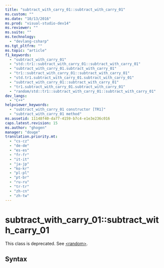 ```yaml
---
title: "subtract_with_carry_01::subtract_with_carry_01"
ms.custom: ""
ms.date: "10/13/2016"
ms.prod: "visual-studio-dev14"
ms.reviewer: ""
ms.suite: ""
ms.technology: 
  - "devlang-csharp"
ms.tgt_pltfrm: ""
ms.topic: "article"
f1_keywords: 
  - "subtract_with_carry_01"
  - "std::tr1::subtract_with_carry_01::subtract_with_carry_01"
  - "subtract_with_carry_01.subtract_with_carry_01"
  - "tr1::subtract_with_carry_01::subtract_with_carry_01"
  - "std.tr1.subtract_with_carry_01.subtract_with_carry_01"
  - "subtract_with_carry_01::subtract_with_carry_01"
  - "tr1.subtract_with_carry_01.subtract_with_carry_01"
  - "random/std::tr1::subtract_with_carry_01::subtract_with_carry_01"
dev_langs: 
  - "C++"
helpviewer_keywords: 
  - "subtract_with_carry_01 constructor [TR1]"
  - "subtract_with_carry_01 method"
ms.assetid: 11148f40-da77-4159-b7c4-e1e3e236c016
caps.latest.revision: 15
ms.author: "ghogen"
manager: "douge"
translation.priority.mt: 
  - "cs-cz"
  - "de-de"
  - "es-es"
  - "fr-fr"
  - "it-it"
  - "ja-jp"
  - "ko-kr"
  - "pl-pl"
  - "pt-br"
  - "ru-ru"
  - "tr-tr"
  - "zh-cn"
  - "zh-tw"
---
```

# subtract_with_carry_01::subtract_with_carry_01
This class is deprecated. See [\<random>](../Topic/%3Crandom%3E.md).  
  
## Syntax